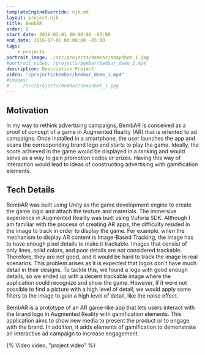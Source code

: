 ```yaml
---
templateEngineOverride: njk,md
layout: project.njk
title: BembAR 
order: 8
start_date: 2016-03-01 00:00:00 -05:00
end_date: 2016-07-01 00:00:00 -05:00
tags:
	- projects
portrait_image: ./src/projects/bembar/snapshot_1.jpg
#portrait_video: /projects/bembar/bembar_demo_1.mp4
description: Description Project
video: "/projects/bembar/bembar_demo_1.mp4"
#images:
#  - ./src/projects/bembar/snapshot_1.jpg
---
```


## Motivation

In my way to rethink advertising campaigns, BembAR is conceived as a proof of 
concept of a game in Augmented Reality (AR) that is oriented to ad campaigns.
Once installed in a smartphone, the user launches the app and scans the 
corresponding brand logo and starts to play the game. 
Ideally, the score achieved in the game would be
displayed in a ranking and would serve as a way to gain promotion codes or
prizes. Having this way of interaction would lead to ideas of constructing
advertising with gamification elements.


## Tech Details

BembAR was built using Unity as the game development engine to create the game logic and attach the texture and materials. The immersive experience in Augmented Reality was built using Vuforia SDK. Although I am familiar with the process of creating AR apps, the difficulty resided in the image to track in order to display the game. For example, when the mechanism to display AR content is Image-Based Tracking, the image has to have enough pixel details to make it trackable. Images that consist of only lines, solid
colors, and poor details are not considered trackable. Therefore, they are not good, and it would be hard to track the image in real scenarios. This problem arises as it is expected that logos don't have much detail in their designs. To tackle this, we found a logo with good enough details, so we ended up with a decent trackable image where the application could recognize and show the game. However, if it were not possible to find a picture with a high level of detail, we would apply some filters to the image to gain a high level of detail, like the noise effect.

BembAR is a prototype of an AR game-like app that lets users interact with the brand logo in Augmented Reality with gamification elements. This application aims to show new media to present the product or to engage with the brand. In addition, it adds elements of gamification to demonstrate an interactive ad campaign to increase engagement.

{% Video video, "project video" %}
